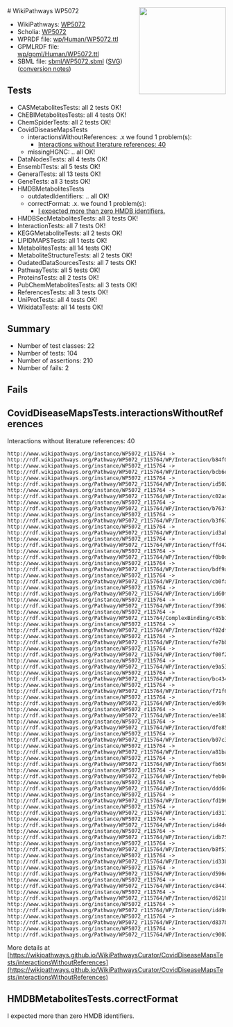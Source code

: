 <img style="float: right; width: 200px" src="../logo.png" />
# WikiPathways WP5072

* WikiPathways: [WP5072](https://identifiers.org/wikipathways:WP5072)
* Scholia: [WP5072](https://scholia.toolforge.org/wikipathways/WP5072)
* WPRDF file: [wp/Human/WP5072.ttl](../wp/Human/WP5072.ttl)
* GPMLRDF file: [wp/gpml/Human/WP5072.ttl](../wp/gpml/Human/WP5072.ttl)
* SBML file: [sbml/WP5072.sbml](../sbml/WP5072.sbml) ([SVG](../sbml/WP5072.svg)) ([conversion notes](../sbml/WP5072.txt))

## Tests
* CASMetabolitesTests: all 2 tests OK!
* ChEBIMetabolitesTests: all 4 tests OK!
* ChemSpiderTests: all 2 tests OK!
* CovidDiseaseMapsTests
    * interactionsWithoutReferences: .x we found 1 problem(s):
        * [Interactions without literature references: 40](#9701cd3e)
    * missingHGNC: .. all OK!
* DataNodesTests: all 4 tests OK!
* EnsemblTests: all 5 tests OK!
* GeneralTests: all 13 tests OK!
* GeneTests: all 3 tests OK!
* HMDBMetabolitesTests
    * outdatedIdentifiers: .. all OK!
    * correctFormat: .x. we found 1 problem(s):
        * [I expected more than zero HMDB identifiers.](#ad154c1e)
* HMDBSecMetabolitesTests: all 3 tests OK!
* InteractionTests: all 7 tests OK!
* KEGGMetaboliteTests: all 2 tests OK!
* LIPIDMAPSTests: all 1 tests OK!
* MetabolitesTests: all 14 tests OK!
* MetaboliteStructureTests: all 2 tests OK!
* OudatedDataSourcesTests: all 7 tests OK!
* PathwayTests: all 5 tests OK!
* ProteinsTests: all 2 tests OK!
* PubChemMetabolitesTests: all 3 tests OK!
* ReferencesTests: all 3 tests OK!
* UniProtTests: all 4 tests OK!
* WikidataTests: all 14 tests OK!


## Summary

* Number of test classes: 22
* Number of tests: 104
* Number of assertions: 210
* Number of fails: 2

## Fails

<a name="9701cd3e" />

## CovidDiseaseMapsTests.interactionsWithoutReferences

Interactions without literature references: 40
```
http://www.wikipathways.org/instance/WP5072_r115764 -> http://rdf.wikipathways.org/Pathway/WP5072_r115764/WP/Interaction/b84f0
http://www.wikipathways.org/instance/WP5072_r115764 -> http://rdf.wikipathways.org/Pathway/WP5072_r115764/WP/Interaction/bcb6e
http://www.wikipathways.org/instance/WP5072_r115764 -> http://rdf.wikipathways.org/Pathway/WP5072_r115764/WP/Interaction/id5026ef51
http://www.wikipathways.org/instance/WP5072_r115764 -> http://rdf.wikipathways.org/Pathway/WP5072_r115764/WP/Interaction/c02ad
http://www.wikipathways.org/instance/WP5072_r115764 -> http://rdf.wikipathways.org/Pathway/WP5072_r115764/WP/Interaction/b763f
http://www.wikipathways.org/instance/WP5072_r115764 -> http://rdf.wikipathways.org/Pathway/WP5072_r115764/WP/Interaction/b3f67
http://www.wikipathways.org/instance/WP5072_r115764 -> http://rdf.wikipathways.org/Pathway/WP5072_r115764/WP/Interaction/id3abba0ea
http://www.wikipathways.org/instance/WP5072_r115764 -> http://rdf.wikipathways.org/Pathway/WP5072_r115764/WP/Interaction/ffd42
http://www.wikipathways.org/instance/WP5072_r115764 -> http://rdf.wikipathways.org/Pathway/WP5072_r115764/WP/Interaction/f0b0d
http://www.wikipathways.org/instance/WP5072_r115764 -> http://rdf.wikipathways.org/Pathway/WP5072_r115764/WP/Interaction/bdf9a
http://www.wikipathways.org/instance/WP5072_r115764 -> http://rdf.wikipathways.org/Pathway/WP5072_r115764/WP/Interaction/cb0fa
http://www.wikipathways.org/instance/WP5072_r115764 -> http://rdf.wikipathways.org/Pathway/WP5072_r115764/WP/Interaction/id60fa59bd
http://www.wikipathways.org/instance/WP5072_r115764 -> http://rdf.wikipathways.org/Pathway/WP5072_r115764/WP/Interaction/f3961
http://www.wikipathways.org/instance/WP5072_r115764 -> http://rdf.wikipathways.org/Pathway/WP5072_r115764/ComplexBinding/c45b1
http://www.wikipathways.org/instance/WP5072_r115764 -> http://rdf.wikipathways.org/Pathway/WP5072_r115764/WP/Interaction/f02df
http://www.wikipathways.org/instance/WP5072_r115764 -> http://rdf.wikipathways.org/Pathway/WP5072_r115764/WP/Interaction/fe7bb
http://www.wikipathways.org/instance/WP5072_r115764 -> http://rdf.wikipathways.org/Pathway/WP5072_r115764/WP/Interaction/f00f2
http://www.wikipathways.org/instance/WP5072_r115764 -> http://rdf.wikipathways.org/Pathway/WP5072_r115764/WP/Interaction/e9a53
http://www.wikipathways.org/instance/WP5072_r115764 -> http://rdf.wikipathways.org/Pathway/WP5072_r115764/WP/Interaction/bc434
http://www.wikipathways.org/instance/WP5072_r115764 -> http://rdf.wikipathways.org/Pathway/WP5072_r115764/WP/Interaction/f71f6
http://www.wikipathways.org/instance/WP5072_r115764 -> http://rdf.wikipathways.org/Pathway/WP5072_r115764/WP/Interaction/ed69d
http://www.wikipathways.org/instance/WP5072_r115764 -> http://rdf.wikipathways.org/Pathway/WP5072_r115764/WP/Interaction/ee183
http://www.wikipathways.org/instance/WP5072_r115764 -> http://rdf.wikipathways.org/Pathway/WP5072_r115764/WP/Interaction/dfe85
http://www.wikipathways.org/instance/WP5072_r115764 -> http://rdf.wikipathways.org/Pathway/WP5072_r115764/WP/Interaction/b07c3
http://www.wikipathways.org/instance/WP5072_r115764 -> http://rdf.wikipathways.org/Pathway/WP5072_r115764/WP/Interaction/a81ba
http://www.wikipathways.org/instance/WP5072_r115764 -> http://rdf.wikipathways.org/Pathway/WP5072_r115764/WP/Interaction/fb656
http://www.wikipathways.org/instance/WP5072_r115764 -> http://rdf.wikipathways.org/Pathway/WP5072_r115764/WP/Interaction/feb0e
http://www.wikipathways.org/instance/WP5072_r115764 -> http://rdf.wikipathways.org/Pathway/WP5072_r115764/WP/Interaction/ddd6d
http://www.wikipathways.org/instance/WP5072_r115764 -> http://rdf.wikipathways.org/Pathway/WP5072_r115764/WP/Interaction/fd196
http://www.wikipathways.org/instance/WP5072_r115764 -> http://rdf.wikipathways.org/Pathway/WP5072_r115764/WP/Interaction/id31198df6
http://www.wikipathways.org/instance/WP5072_r115764 -> http://rdf.wikipathways.org/Pathway/WP5072_r115764/WP/Interaction/id4deb58cd
http://www.wikipathways.org/instance/WP5072_r115764 -> http://rdf.wikipathways.org/Pathway/WP5072_r115764/WP/Interaction/idb75ef76d
http://www.wikipathways.org/instance/WP5072_r115764 -> http://rdf.wikipathways.org/Pathway/WP5072_r115764/WP/Interaction/b8f51
http://www.wikipathways.org/instance/WP5072_r115764 -> http://rdf.wikipathways.org/Pathway/WP5072_r115764/WP/Interaction/id33bbb1c7
http://www.wikipathways.org/instance/WP5072_r115764 -> http://rdf.wikipathways.org/Pathway/WP5072_r115764/WP/Interaction/d596e
http://www.wikipathways.org/instance/WP5072_r115764 -> http://rdf.wikipathways.org/Pathway/WP5072_r115764/WP/Interaction/c8441
http://www.wikipathways.org/instance/WP5072_r115764 -> http://rdf.wikipathways.org/Pathway/WP5072_r115764/WP/Interaction/d6218
http://www.wikipathways.org/instance/WP5072_r115764 -> http://rdf.wikipathways.org/Pathway/WP5072_r115764/WP/Interaction/id49c1ad0d
http://www.wikipathways.org/instance/WP5072_r115764 -> http://rdf.wikipathways.org/Pathway/WP5072_r115764/WP/Interaction/d837b
http://www.wikipathways.org/instance/WP5072_r115764 -> http://rdf.wikipathways.org/Pathway/WP5072_r115764/WP/Interaction/c9002
```

More details at [https://wikipathways.github.io/WikiPathwaysCurator/CovidDiseaseMapsTests/interactionsWithoutReferences](https://wikipathways.github.io/WikiPathwaysCurator/CovidDiseaseMapsTests/interactionsWithoutReferences)

<a name="ad154c1e" />

## HMDBMetabolitesTests.correctFormat

I expected more than zero HMDB identifiers.
